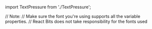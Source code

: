 import TextPressure from './TextPressure';

// Note:
// Make sure the font you're using supports all the variable properties. 
// React Bits does not take responsibility for the fonts used

<div style={{position: 'relative', height: '300px'}}>
  <TextPressure
    text="Hello!"
    flex={true}
    alpha={false}
    stroke={false}
    width={true}
    weight={true}
    italic={true}
    textColor="#ffffff"
    strokeColor="#ff0000"
    minFontSize={36}
  />
</div>